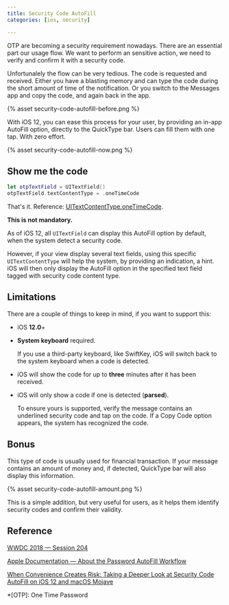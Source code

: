 ```yaml
---
title: Security Code AutoFill
categories: [ios, security]

---
```


OTP are becoming a security requirement nowadays. There are an essential part our usage flow. We want to perform an sensitive action, we need to verify and confirm it with a security code.

Unfortunalely the flow can be very tedious. The code is requested and received. Either you have a blasting memory and can type the code during the short amount of time of the notification. Or you switch to the Messages app and copy the code, and again back in the app.

{% asset security-code-autofill-before.png %}

With iOS 12, you can ease this process for your user, by providing an in-app AutoFill option, directly to the QuickType bar. Users can fill them with one tap. With zero effort. 

{% asset security-code-autofill-now.png %}

## Show me the code

```swift
let otpTextField = UITextField() 
otpTextField.textContentType = .oneTimeCode
```

That's it. Reference: [UITextContentType.oneTimeCode](https://developer.apple.com/documentation/uikit/uitextcontenttype/2980930-onetimecode).

**This is not mandatory.**  

As of iOS 12, all `UITextField` can display this AutoFill option by default, when the system detect a security code. 

However, if your view display several text fields, using this specific `UITextContentType` will help the system, by providing an indication, a hint. iOS will then only display the AutoFill option in the specified text field tagged with security code content type.

## Limitations

There are a couple of things to keep in mind, if you want to support this:

- iOS **12.0**+

- **System keyboard** required. 

  If you use a third-party keyboard, like SwiftKey, iOS will switch back to the system keyboard when a code is detected.

- iOS will show the code for up to **three** minutes after it has been received.

- iOS will only show a code if one is detected (**parsed**). 

  To ensure yours is supported, verify the message contains an underlined security code and tap on the 
  code. If a Copy Code option appears, the system has recognized the code.

## Bonus

This type of code is usually used for financial transaction. If your message contains an amount of money and, if detected, QuickType bar will also display this information.

{% asset security-code-autofill-amount.png %}

This is a simple addition, but very useful for users, as it helps them identify security codes and confirm their validity.

## Reference

[WWDC 2018 — Session 204](https://developer.apple.com/videos/play/wwdc2018/204/)

[Apple Documentation — About the Password AutoFill Workflow](https://developer.apple.com/documentation/security/password_autofill/about_the_password_autofill_workflow)

[When Convenience Creates Risk: Taking a Deeper Look at Security Code AutoFill on iOS 12 and macOS Mojave](https://www.benthamsgaze.org/2018/10/17/when-convenience-creates-risk-taking-a-deeper-look-at-security-code-autofill-on-ios-12-and-macos-mojave/)

*[OTP]: One Time Password